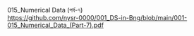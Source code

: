 015_Numerical Data (পর্ব-৭) <br>
https://github.com/nysr-0000/001_DS-in-Bng/blob/main/001-015_Numerical_Data_(Part-7).pdf
